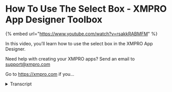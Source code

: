 # How To Use The Select Box - XMPRO App Designer Toolbox
{% embed url="https://www.youtube.com/watch?v=rsakkRABMFM" %}



In this video, you’ll learn how to use the select box in the XMPRO App Designer.

Need help with creating your XMPRO apps? Send an email to support@xmpro.com

Go to https://xmpro.com if you...
<details>
<summary>Transcript</summary>In this video, you’ll learn how to use the select box in the XMPRO App Designer.

Need help with creating your XMPRO apps? Send an email to support@xmpro.com

Go to https://xmpro.com if you...
welcome to another training video from

mixin bro today we will be looking at

the control slick box and how to use an

app designer so as you can see I have a

black page here and if I want to add a

select box I can find it under the basic

controls called select box and to add it

I simply can drag it but let me add a

layout control first like that and in

there I will add my select box so as you

know a select box is just a drop-down

which shows the user some options and

which one can make a selection from now

to configure it we have a few options in

block properties starting with

appearance we have a standard option for

to control the visibility of the control

and then we have the standard styling

option which has been explained in many

of the other videos then we have a have

a placeholder which basically says if no

value is specified what should be the

background over the background text or

the placeholder text that should that

should be displayed which can be simply

something like that

and then if no value is specified you

will see that tooltip is

self-explanatory

you just add the text you want to be

displayed when the user hovers over the

control show clear button basically

shows a button which a user can use to

clear the value that he has selected

then if you go to behavior we have

standard options like read-only and

disabled and then we have a spell check

option which basically tells the browser

if the spell check should be enabled or

not enabled on this control now in order

to configure this further we need to

give it some data source as you know a

drop-down is supposed to show a list of

items that are user concern

so I will go in datasource and for this

control we have two options either we

can choose static items or a dynamic

data source adaiah source comes from an

outside third party system why they're

connected but static items can be

defined straight away over here I'll do

that for an example let's say we want to

capture asset type which can be fixed

and fixed can let's say have a value of

1 or it can be movable which will have a

value of 2 so these are the items that I

have defined and they will be displayed

on runtime as a drop-down list so I can

save that much and one last thing I

would like to do is let's say I want to

give it a default value of moveable

which was number 2 so I'll give it that

value and now when we launch this app we

will see that there I have a drop-down

which has two values that can be

selected as we defined and the default

value was moveable I have my Clear

button showing up which I can use to

clear the control and then it will

display my placeholder now let's go back

and look at how we can assign this

control a dynamic data source I'll use

the one I have for example the furnace

one and that's it it has a valid air

source but when you use a dynamic data

source you also need to come in and

define out of that data source

what column or what item should be

displayed as the as the display

expression so basically the data source

might be sending you five columns but

you don't want to display all all five

of them in the control so I can choose

that one name to be displayed and the

value which should be captured should be

the corresponding asset ID so once I do

that and I launch my app

it will go ahead and load that from the

third-party data source the list of

items that it should display and then

you can see that it is displaying the

names but in the background it will be

storing the asset ID and this is how you

bind the control with an external data

source lastly if this control was part

of a data source bound container for

example this container which I have

given some data source to I can then go

ahead and bind its value to a dynamic

item which is coming from my data source

and then it will take the value that is

sent by the live external source so this

is how you use a select box in app

designer thank you so much for watching
</details>